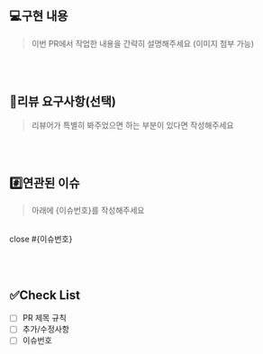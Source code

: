 ## 💻구현 내용
> 이번 PR에서 작업한 내용을 간략히 설명해주세요 (이미지 첨부 가능)

<br><br>
## 💬리뷰 요구사항(선택)
> 리뷰어가 특별히 봐주었으면 하는 부분이 있다면 작성해주세요

<br><br>
## #️⃣연관된 이슈
> 아래에 {이슈번호}를 작성해주세요
<br>
close #{이슈번호}

<br><br>
## ✅Check List
- [ ] PR 제목 규칙
- [ ] 추가/수정사항
- [ ] 이슈번호
